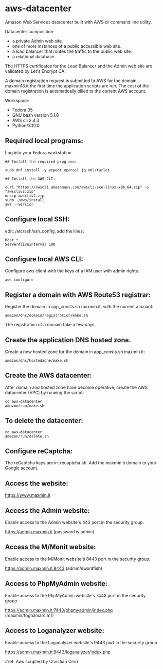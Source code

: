 # aws-datacenter

Amazon Web Services datacenter built with AWS cli command line utility.

Datacenter composition:

- a private Admin web site. 
- one of more instances of a public accessible web site.
- a load balancer that routes the traffic to the public web site.
- a relational database

The HTTPS certificates for the Load Balancer and the Admin web site are validated by Let's Encrypt CA.

A domain registration request is submitted to AWS for the domain maxmin13.it the first time the application
scripts are run. The cost of the domain registration is automatically billed to the current AWS account.

Workspace: 

- Fedora 35
- GNU bash version 5.1.8
- AWS cli 2.4.3 
- Python/3.10.0 

## Required local programs:
Log into your Fedora workstation
```
## Install the required programs: 

sudo dnf install -y expect openssl jq xmlstarlet

## Install the AWS CLI:

curl "https://awscli.amazonaws.com/awscli-exe-linux-x86_64.zip" -o "awscliv2.zip"
unzip awscliv2.zip
sudo ./aws/install
aws --version

```

## Configure local SSH:

edit: /etc/ssh/ssh_config, add the lines:

```
Host *
ServerAliveInterval 100

```

## Configure local AWS CLI:
Configure aws client with the keys of a IAM user with admin rights.
```
aws configure

```

## Register a domain with AWS Route53 registrar:
Register the domain in app_consts.sh maxmin.it. with the current account:
```
amazon/dns/domain/registration/make.sh 
```
The registration of a domain take a few days.


## Create the application DNS hosted zone.
Create a new hosted zone for the domain in app_consts.sh maxmin.it:
```
amazon/dns/hostedzone/make.sh
```


## Create the AWS datacenter:
After domain and hosted zone have become operative, create the AWS datacenter (VPC) by running the script: 
```
cd aws-datacenter
amazon/run/make.sh

```

## To delete the datacenter:
```
cd aws-datacenter
amazon/run/delete.sh

```

## Configure reCaptcha:

The reCaptcha keys are in: recaptcha.sh.
Add the maxmin.it domain to your Google account.

## Access the website:
 
https://www.maxmin.it

## Access the Admin website:

Enable access to the Admin website's 443 port in the security group.

https://admin.maxmin.it
(password is admin)

## Access the M/Monit website:

Enable access to the M/Monit website's 8443 port in the security group.

https://admin.maxmin.it:8443
(admin/swordfish)

## Access to PhpMyAdmin website:

Enable access to the PhpMyAdmin website's 7443 port in the security group.

https://admin.maxmin.it:7443/phpmyadmin/index.php
(maxmin/fognamarcia11)

## Access to Loganalyzer website:

Enable access to the Loganalyzer website's 9443 port in the security group.

https://admin.maxmin.it:9443/loganalyzer/index.php


#ref: Aws scripted by Christian Cerri

